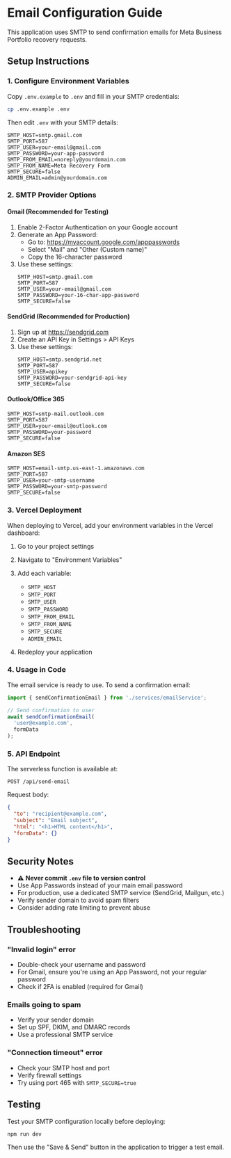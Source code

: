 # Email Configuration Guide

This application uses SMTP to send confirmation emails for Meta Business Portfolio recovery requests.

## Setup Instructions

### 1. Configure Environment Variables

Copy `.env.example` to `.env` and fill in your SMTP credentials:

```bash
cp .env.example .env
```

Then edit `.env` with your SMTP details:

```env
SMTP_HOST=smtp.gmail.com
SMTP_PORT=587
SMTP_USER=your-email@gmail.com
SMTP_PASSWORD=your-app-password
SMTP_FROM_EMAIL=noreply@yourdomain.com
SMTP_FROM_NAME=Meta Recovery Form
SMTP_SECURE=false
ADMIN_EMAIL=admin@yourdomain.com
```

### 2. SMTP Provider Options

#### Gmail (Recommended for Testing)

1. Enable 2-Factor Authentication on your Google account
2. Generate an App Password:
   - Go to: https://myaccount.google.com/apppasswords
   - Select "Mail" and "Other (Custom name)"
   - Copy the 16-character password
3. Use these settings:
   ```
   SMTP_HOST=smtp.gmail.com
   SMTP_PORT=587
   SMTP_USER=your-email@gmail.com
   SMTP_PASSWORD=your-16-char-app-password
   SMTP_SECURE=false
   ```

#### SendGrid (Recommended for Production)

1. Sign up at https://sendgrid.com
2. Create an API Key in Settings > API Keys
3. Use these settings:
   ```
   SMTP_HOST=smtp.sendgrid.net
   SMTP_PORT=587
   SMTP_USER=apikey
   SMTP_PASSWORD=your-sendgrid-api-key
   SMTP_SECURE=false
   ```

#### Outlook/Office 365

```
SMTP_HOST=smtp-mail.outlook.com
SMTP_PORT=587
SMTP_USER=your-email@outlook.com
SMTP_PASSWORD=your-password
SMTP_SECURE=false
```

#### Amazon SES

```
SMTP_HOST=email-smtp.us-east-1.amazonaws.com
SMTP_PORT=587
SMTP_USER=your-smtp-username
SMTP_PASSWORD=your-smtp-password
SMTP_SECURE=false
```

### 3. Vercel Deployment

When deploying to Vercel, add your environment variables in the Vercel dashboard:

1. Go to your project settings
2. Navigate to "Environment Variables"
3. Add each variable:
   - `SMTP_HOST`
   - `SMTP_PORT`
   - `SMTP_USER`
   - `SMTP_PASSWORD`
   - `SMTP_FROM_EMAIL`
   - `SMTP_FROM_NAME`
   - `SMTP_SECURE`
   - `ADMIN_EMAIL`

4. Redeploy your application

### 4. Usage in Code

The email service is ready to use. To send a confirmation email:

```javascript
import { sendConfirmationEmail } from './services/emailService';

// Send confirmation to user
await sendConfirmationEmail(
  'user@example.com',
  formData
);
```

### 5. API Endpoint

The serverless function is available at:
```
POST /api/send-email
```

Request body:
```json
{
  "to": "recipient@example.com",
  "subject": "Email subject",
  "html": "<h1>HTML content</h1>",
  "formData": {}
}
```

## Security Notes

- ⚠️ **Never commit `.env` file to version control**
- Use App Passwords instead of your main email password
- For production, use a dedicated SMTP service (SendGrid, Mailgun, etc.)
- Verify sender domain to avoid spam filters
- Consider adding rate limiting to prevent abuse

## Troubleshooting

### "Invalid login" error
- Double-check your username and password
- For Gmail, ensure you're using an App Password, not your regular password
- Check if 2FA is enabled (required for Gmail)

### Emails going to spam
- Verify your sender domain
- Set up SPF, DKIM, and DMARC records
- Use a professional SMTP service

### "Connection timeout" error
- Check your SMTP host and port
- Verify firewall settings
- Try using port 465 with `SMTP_SECURE=true`

## Testing

Test your SMTP configuration locally before deploying:

```bash
npm run dev
```

Then use the "Save & Send" button in the application to trigger a test email.
